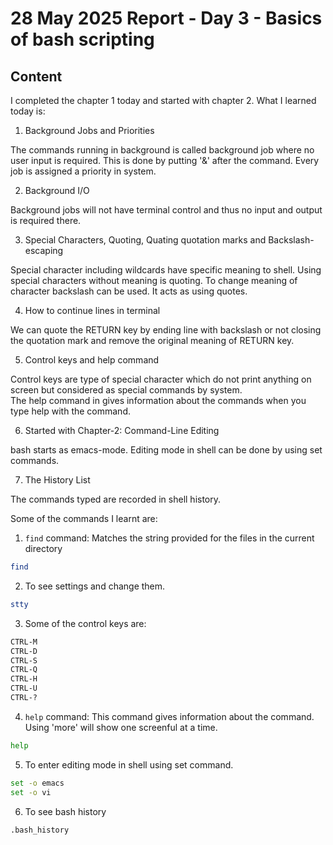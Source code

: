 # 28 May 2025 Report - Day 3 - Basics of bash scripting

## Content

I completed the chapter 1 today and started with chapter 2. What I learned today is:

1. Background Jobs and Priorities

The commands running in background is called background job where no user input is required. This is done by putting '&' after the command. 
Every job is assigned a priority in system.

2. Background I/O

Background jobs will not have terminal control and thus no input and output is required there.

3. Special Characters, Quoting, Quating quotation marks and Backslash-escaping

Special character including wildcards have specific meaning to shell. Using special characters without meaning is quoting. To change meaning of character backslash can be used. It acts as using quotes.

4. How to continue lines in terminal

We can quote the RETURN key by ending line with backslash or not closing the quotation mark and remove the original meaning of RETURN key.

5. Control keys and help command
   
Control keys are type of special character which do not print anything on screen but considered as special commands by system.  
The help command in gives information about the commands when you type help with the command.

6. Started with Chapter-2: Command-Line Editing

bash starts as emacs-mode. Editing mode in shell can be done by using set commands.

7. The History List

The commands typed are recorded in shell history.


Some of the commands I learnt are:

1. `find` command: Matches the string provided for the files in the current directory
```bash
find
```

2. To see settings and change them.
```bash
stty
```

3. Some of the control keys are: 
```bash
CTRL-M  
CTRL-D
CTRL-S
CTRL-Q
CTRL-H
CTRL-U
CTRL-?
```

4. `help` command: This command gives information about the command. Using 'more' will show one screenful at a time.
```bash
help 
```

5. To enter editing mode in shell using set command.
```bash
set -o emacs
set -o vi   
```

6. To see bash history
```bash
.bash_history
```
